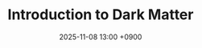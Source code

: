 ---
layout: event
title: "Introduction to Dark Matter"
date: 2025-11-08 13:00 +0900
location: "Chungnam National University, Daejeon, Korea"
speaker: "Haebarg Kang and Daeyeong Jeong"
address: "Room 115, College of Natural Sciences Building 4 (W11-2), Chungnam National University, 99 Daehak-ro, Yuseong-gu, Daejeon 34134, Korea"
note: "Lecture"
overview: >
  Lecture: Introduction to Dark Matter makes the foundation for understanding dark matter research. <br><br>

  Session 1: Dark Matter Introduction <br>
  First time begins with the motivations for dark matter and a review of the key observational evidence. Next, we will develop the thermal freeze-out framework for relic density, and conclude on why WIMP was central to this field before moving away. <br><br>

  Session 2: Indirect Detection <br>
  We then talk how dark matter could reveal itself through annihilation or decay products across the universe. Topics include signal sources, J-factors, and the latest constraints and interpretations, with emphasis on linking theory to data while accounting for backgrounds and systematics <br><br>

  Session 3: Direct Detection <br>
  This session aims to provide basic knowledge on direct dark matter detection. In addition, we will briefly introduce Light Dark Matter, which has been a subject of active research in direct detection, and discuss how the features of direct detection depend on the dark matter mass.
timetable:
  - time: "13:00 - 13:05"
    title: "Opening remarks"
    speaker: "Chang Hyeon Lee"
    material_id: ""
  - time: "13:05 - 14:35"
    title: "Session 1: Dark Matter Introduction"
    speaker: "Haebarg Kang"
    material_id: ""
  - time: "14:35 - 15:05"
    title: "Break"
    speaker: ""
  - time: "15:05 - 16:35"
    title: "Session 2: Indirect Detection"
    speaker: "Haebarg Kang"
    material_id: ""
  - time: "16:35 - 17:05"
    title: "Break"
    speaker: ""
  - time: "17:05 - 18:35"
    title: "Session 3: Direct Detection"
    speaker: "Daeyeong Jeong" 
    material_id: ""
  - time: "18:35 - 20:00"
    title: "Dinner"
    speaker: ""
  - time: "20:00 - 21:00"
    title: "Discussion"
    speaker: ""
map_embed: >
  <iframe src="https://www.google.com/maps/embed?pb=!1m18!1m12!1m3!1d3212.7521887087823!2d127.3375980119162!3d36.36678097225866!2m3!1f0!2f0!3f0!3m2!1i1024!2i768!4f13.1!3m3!1m2!1s0x35654b5a03ccdb71%3A0x131d324a82b243ae!2z7J6Q7Jew6rO87ZWZ64yA7ZWZIDTtmLjqtIAoVzExLTIp!5e0!3m2!1sko!2skr!4v1760513072497!5m2!1sko!2skr"
          loading="lazy" referrerpolicy="no-referrer-when-downgrade"></iframe>
group_photos:
  - "/assets/img/group_photos/test1.webp"
  - "/assets/img/group_photos/test2.webp"
hero:
  image: "/assets/img/heros/The_Bullet_Cluster.jpg"  # Optional
  lines:
    - text: "Introduction to Dark Matter"
      style: title
    - text: "Haebarg Kang and Daeyeong Jeong"
      style: subtitle
    - text: "2025.11.08 (Sat)"
      style: text
---